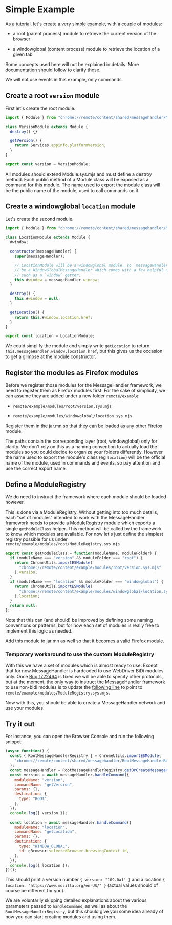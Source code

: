# Simple Example

As a tutorial, let's create a very simple example, with a couple of modules:

* a root (parent process) module to retrieve the current version of the browser

* a windowglobal (content process) module to retrieve the location of a given tab

Some concepts used here will not be explained in details. More documentation should follow to clarify those.

We will not use events in this example, only commands.

## Create a root `version` module

First let's create the root module.

```javascript
import { Module } from "chrome://remote/content/shared/messagehandler/Module.sys.mjs";

class VersionModule extends Module {
  destroy() {}

  getVersion() {
    return Services.appinfo.platformVersion;
  }
}

export const version = VersionModule;
```

All modules should extend Module.sys.mjs and must define a destroy method.
Each public method of a Module class will be exposed as a command for this module.
The name used to export the module class will be the public name of the module, used to call commands on it.

## Create a windowglobal `location` module

Let's create the second module.

```javascript
import { Module } from "chrome://remote/content/shared/messagehandler/Module.sys.mjs";

class LocationModule extends Module {
  #window;

  constructor(messageHandler) {
    super(messageHandler);

    // LocationModule will be a windowglobal module, so `messageHandler` will
    // be a WindowGlobalMessageHandler which comes with a few helpful getters
    // such as a `window` getter.
    this.#window = messageHandler.window;
  }

  destroy() {
    this.#window = null;
  }

  getLocation() {
    return this.#window.location.href;
  }
}

export const location = LocationModule;
```

We could simplify the module and simply write `getLocation` to return `this.messageHandler.window.location.href`, but this gives us the occasion to get a glimpse at the module constructor.

## Register the modules as Firefox modules

Before we register those modules for the MessageHandler framework, we need to register them as Firefox modules first. For the sake of simplicity, we can assume they are added under a new folder `remote/example`:

* `remote/example/modules/root/version.sys.mjs`

* `remote/example/modules/windowglobal/location.sys.mjs`

Register them in the jar.mn so that they can be loaded as any other Firefox module.

The paths contain the corresponding layer (root, windowglobal) only for clarity. We don't rely on this as a naming convention to actually load the modules so you could decide to organize your folders differently. However the name used to export the module's class (eg `location`) will be the official name of the module, used in commands and events, so pay attention and use the correct export name.

## Define a ModuleRegistry

We do need to instruct the framework where each module should be loaded however.

This is done via a ModuleRegistry. Without getting into too much details, each "set of modules" intended to work with the MessageHandler framework needs to provide a ModuleRegistry module which exports a single `getModuleClass` helper. This method will be called by the framework to know which modules are available. For now let's just define the simplest registry possible for us under `remote/example/modules/root/ModuleRegistry.sys.mjs`

```javascript
export const getModuleClass = function(moduleName, moduleFolder) {
  if (moduleName === "version" && moduleFolder === "root") {
    return ChromeUtils.importESModule(
      "chrome://remote/content/example/modules/root/version.sys.mjs"
    ).version;
  }
  if (moduleName === "location" && moduleFolder === "windowglobal") {
    return ChromeUtils.importESModule(
      "chrome://remote/content/example/modules/windowglobal/location.sys.mjs"
    ).location;
  }
  return null;
};
```

Note that this can (and should) be improved by defining some naming conventions or patterns, but for now each set of modules is really free to implement this logic as needed.

Add this module to jar.mn as well so that it becomes a valid Firefox module.

### Temporary workaround to use the custom ModuleRegistry

With this we have a set of modules which is almost ready to use. Except that for now MessageHandler is hardcoded to use WebDriver BiDi modules only. Once [Bug 1722464](https://bugzilla.mozilla.org/show_bug.cgi?id=1722464) is fixed we will be able to specify other protocols, but at the moment, the only way to instruct the MessageHandler framework to use non-bidi modules is to update the [following line](https://searchfox.org/mozilla-central/rev/08f7e9ef03dd2a83118fba6768d1143d809f5ebe/remote/shared/messagehandler/ModuleCache.sys.mjs#25) to point to `remote/example/modules/ModuleRegistry.sys.mjs`.

Now with this, you should be able to create a MessageHandler network and use your modules.

## Try it out

For instance, you can open the Browser Console and run the following snippet:

```javascript
(async function() {
  const { RootMessageHandlerRegistry } = ChromeUtils.importESModule(
    "chrome://remote/content/shared/messagehandler/RootMessageHandlerRegistry.sys.mjs"
  );
  const messageHandler = RootMessageHandlerRegistry.getOrCreateMessageHandler("test-session");
  const version = await messageHandler.handleCommand({
    moduleName: "version",
    commandName: "getVersion",
    params: {},
    destination: {
      type: "ROOT",
    },
  });
  console.log({ version });

  const location = await messageHandler.handleCommand({
    moduleName: "location",
    commandName: "getLocation",
    params: {},
    destination: {
      type: "WINDOW_GLOBAL",
      id: gBrowser.selectedBrowser.browsingContext.id,
    },
  });
  console.log({ location });
})();
```

This should print a version number `{ version: "109.0a1" }` and a location `{ location: "https://www.mozilla.org/en-US/" }` (actual values should of course be different for you).

We are voluntarily skipping detailed explanations about the various parameters passed to `handleCommand`, as well as about the `RootMessageHandlerRegistry`, but this should give you some idea already of how you can start creating modules and using them.
